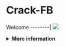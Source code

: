 # Crack-FB

Welcome
--------|
![](https://media.tenor.com/iVCiM9W7cvYAAAAd/welcome.gif)

<details>
  <summary><b>More information</b></summary>

#### ★ Social Accounts ★
<a href="https://m.facebook.com/uchieell.neww"><img src="https://raw.githubusercontent.com/Dumai-991/Dumai-991/main/Image/images.png" alt="alt text" width="75" height="75"></a>

#### Script Crack-FB: Recode By:FerlyXD 
```
pkg update && pkg upgrade
pkg install git
pkg install python
pkg install python2
python2 -m pip install --upgrade pip
pip2 install requests
pip2 install mechanize
pip install bs4
git clone https://github.com/Alexander-Khntlts/Crack-FB
cd Crack-FB
```
* **Untuk Jalankan Script Bisa DiKetik :(To run the script, you can type:)**
* ```python Crack-FB.py```

* **Untuk Stop Script Tekan : (To Stop Script Press :)**
* ```CTRL + Z```

** JANGAN LUPA KASIH BINTANG **

** DON'T FORGET TO GIVE STARS **
</details>

